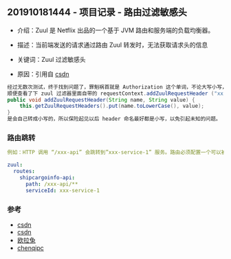 ## 201910181444 - 项目记录 - 路由过滤敏感头

- 介绍：Zuul 是 Netflix 出品的一个基于 JVM 路由和服务端的负载均衡器。

- 描述：当前端发送的请求通过路由 Zuul 转发时，无法获取请求头的信息
- 关键词：Zuul 过滤敏感头

- 原因：引用自 [csdn](https://ask.csdn.net/questions/748656?sort=id)

~~~java
经过无数次测试，终于找到问题了，罪魁祸首就是 Authorization 这个单词，不论大写小写，都获取不到，但是改成 Authorization1 就能获取到，我直接换成了其它的单词如 token，就 OK 了，还专门试了试各种单词以及大小写，发现就是 Authorization 这个单词的问题，不知道是敏感词汇还是怎么的，zuul 转发时子服务就是拿不到。
顺便查看了下 zuul 过滤器里面自带的 requestContext.addZuulRequestHeader ("xx") 的源码，里面是这样写的：
public void addZuulRequestHeader(String name, String value) {
	this.getZuulRequestHeaders().put(name.toLowerCase(), value);
}
是会自己转成小写的，所以保险起见以后 header 命名最好都是小写，以免引起未知的问题。
~~~



### 路由跳转

~~~yaml
例如：HTTP 调用 “/xxx-api” 会跳转到”xxx-service-1” 服务。路由必须配置一个可以被指定为“ant 路径匹配原则” 的 “path”，所以 “/xxx-api/” 只能匹配一个层级，但”/xxx-api/*“可以匹配多级.

zuul:
  routes:
    shipcargoinfo-api:
      path: /xxx-api/**
      serviceId: xxx-service-1
~~~





### 参考

- [csdn](https://www.cnblogs.com/mww-NOTCOPY/p/11182363.html)
- [csdn](https://ask.csdn.net/questions/748656?sort=id)
- [欧拉兔](https://blog.csdn.net/u010277958/article/details/88797927)
- [chenqipc](https://blog.csdn.net/chenqipc/article/details/53322830)